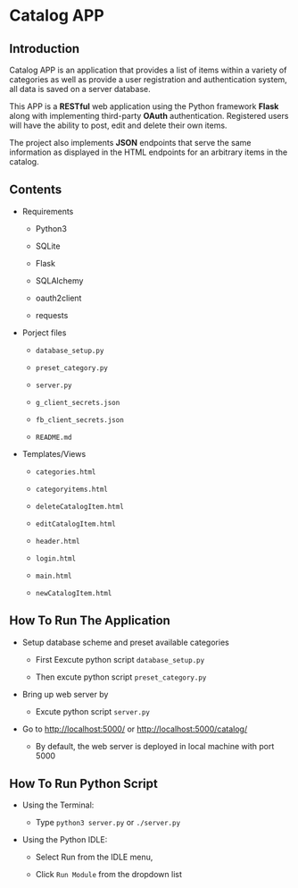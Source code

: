# Catalog APP



## Introduction



Catalog APP is an application that provides a list of items within a variety of categories as well as provide a user registration and authentication system, all data is saved on a server database.


This APP is a **RESTful** web application using the Python framework **Flask** along with implementing third-party **OAuth** authentication. Registered users will have the ability to post, edit and delete their own items.

The project also implements **JSON** endpoints that serve the same information as displayed in the HTML endpoints for an arbitrary items in the catalog.






## Contents



* Requirements

  * Python3

  * SQLite

  * Flask

  * SQLAlchemy

  * oauth2client
  
  * requests



* Porject files

  * `database_setup.py`

  * `preset_category.py`

  * `server.py`

  * `g_client_secrets.json`

  * `fb_client_secrets.json`

  * `README.md`

* Templates/Views

    * `categories.html`

    * `categoryitems.html`

    * `deleteCatalogItem.html`

    * `editCatalogItem.html`

    * `header.html`

    * `login.html`

    * `main.html`

    * `newCatalogItem.html`






## How To Run The Application



* Setup database scheme and preset available categories


  * First Eexcute python script `database_setup.py`


  * Then excute python script `preset_category.py`



* Bring up web server by

  
  * Excute python script `server.py`



* Go to <http://localhost:5000/> or <http://localhost:5000/catalog/>


  * By default, the web server is deployed in local machine with port 5000




## How To Run Python Script


  * Using the Terminal:


    * Type `python3 server.py` or `./server.py`



  * Using the Python IDLE:



    * Select Run from the IDLE menu,



    * Click `Run Module` from the dropdown list
